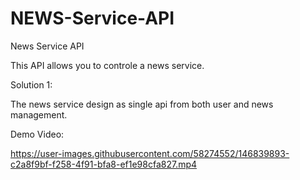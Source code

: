 # NEWS-Service-API

News Service API

This API allows you to controle a news service. 

Solution 1: 

The news service design as single api from both user and news management. 

Demo Video:



https://user-images.githubusercontent.com/58274552/146839893-c2a8f9bf-f258-4f91-bfa8-ef1e98cfa827.mp4

